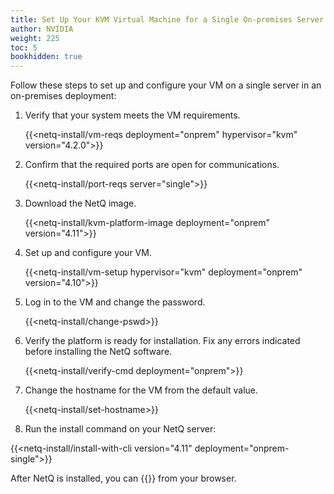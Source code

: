 ```yaml
---
title: Set Up Your KVM Virtual Machine for a Single On-premises Server
author: NVIDIA
weight: 225
toc: 5
bookhidden: true
---
```

Follow these steps to set up and configure your VM on a single server in an on-premises deployment:

1. Verify that your system meets the VM requirements.

    {{<netq-install/vm-reqs deployment="onprem" hypervisor="kvm" version="4.2.0">}}

2. Confirm that the required ports are open for communications.

    {{<netq-install/port-reqs server="single">}}

3. Download the NetQ image.

    {{<netq-install/kvm-platform-image deployment="onprem" version="4.11">}}

4. Set up and configure your VM.

    {{<netq-install/vm-setup hypervisor="kvm" deployment="onprem" version="4.10">}}

5. Log in to the VM and change the password.

    {{<netq-install/change-pswd>}}

6. Verify the platform is ready for installation. Fix any errors indicated before installing the NetQ software.

    {{<netq-install/verify-cmd deployment="onprem">}}

7. Change the hostname for the VM from the default value.

    {{<netq-install/set-hostname>}}

8. Run the install command on your NetQ server:

{{<netq-install/install-with-cli version="4.11" deployment="onprem-single">}}

After NetQ is installed, you can {{<link title="Access the NetQ UI" text="log in to NetQ">}} from your browser.